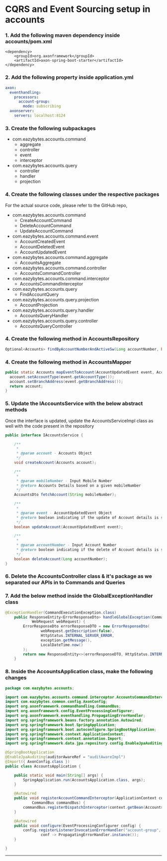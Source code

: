 # CQRS and Event Sourcing setup in accounts

### 1. Add the following maven dependency inside **accounts/pom.xml**

```
<dependency>
    <groupId>org.axonframework</groupId>
    <artifactId>axon-spring-boot-starter</artifactId>
</dependency>
```
### 2. Add the following property inside application.yml

```yaml
axon:
  eventhandling:
    processors:
      account-group:
        mode: subscribing
  axonserver:
    servers: localhost:8124
```
### 3. Create the following subpackages
  - com.eazybytes.accounts.command
    -   aggregate
    - controller
    - event
    - interceptor
- com.eazybytes.accounts.query
  - controller
  - handler
  - projection

### 4. Create the following classes under the respective packages
For the actual source code, please refer to the GitHub repo,
  - com.eazybytes.accounts.command
    - CreateAccountCommand
    - DeleteAccountCommand
    - UpdateAccountCommand
- com.eazybytes.accounts.command.event
  - AccountCreatedEvent
  - AccountDeletedEvent
  - AccountUpdatedEvent
- com.eazybytes.accounts.command.aggregate
  - AccountsAggregate
- com.eazybytes.accounts.command.controller
  - AccountsCommandController
- com.eazybytes.accounts.command.interceptor
  - AccountsCommandInterceptor
- com.eazybytes.accounts.query
  - FindAccountQuery
- com.eazybytes.accounts.query.projection
  - AccountProjection
- com.eazybytes.accounts.query.handler
  - AccountsQueryHandler
- com.eazybytes.accounts.query.controller
  - AccountsQueryController

### 4. Create the following method in AccountsRepository

```java
Optional<Accounts> findByAccountNumberAndActiveSw(Long accountNumber, boolean active);
```

### 4. Create the following method in AccountsMapper

```java
public static Accounts mapEventToAccount(AccountUpdatedEvent event, Accounts account) {
  account.setAccountType(event.getAccountType());
  account.setBranchAddress(event.getBranchAddress());
  return account;
}
```

### 5. Update the IAccountsService with the below abstract methods

Once the interface is updated, update the AccountsServiceImpl class as well with the code present in the repository

```java
public interface IAccountsService {

    /**
     *
     * @param account - Accounts Object
     */
    void createAccount(Accounts account);

    /**
     *
     * @param mobileNumber - Input Mobile Number
     * @return Accounts Details based on a given mobileNumber
     */
    AccountsDto fetchAccount(String mobileNumber);

    /**
     *
     * @param event - AccountUpdatedEvent Object
     * @return boolean indicating if the update of Account details is successful or not
     */
    boolean updateAccount(AccountUpdatedEvent event);

    /**
     *
     * @param accountNumber - Input Account Number
     * @return boolean indicating if the delete of Account details is successful or not
     */
    boolean deleteAccount(Long accountNumber);
}
```

### 6. Delete the AccountsController class & it's package as we separated our APIs in to Commands and Queries

### 7. Add the below method inside the GlobalExceptionHandler class

```java
@ExceptionHandler(CommandExecutionException.class)
    public ResponseEntity<ErrorResponseDto> handleGlobalException(CommandExecutionException exception,
            WebRequest webRequest) {
        ErrorResponseDto errorResponseDTO = new ErrorResponseDto(
                webRequest.getDescription(false),
                HttpStatus.INTERNAL_SERVER_ERROR,
                exception.getMessage(),
                LocalDateTime.now()
        );
        return new ResponseEntity<>(errorResponseDTO, HttpStatus.INTERNAL_SERVER_ERROR);
    }
```

### 8. Inside the AccountsApplication class, make the following changes

```java
package com.eazybytes.accounts;

import com.eazybytes.accounts.command.interceptor.AccountsCommandInterceptor;
import com.eazybytes.common.config.AxonConfig;
import org.axonframework.commandhandling.CommandBus;
import org.axonframework.config.EventProcessingConfigurer;
import org.axonframework.eventhandling.PropagatingErrorHandler;
import org.springframework.beans.factory.annotation.Autowired;
import org.springframework.boot.SpringApplication;
import org.springframework.boot.autoconfigure.SpringBootApplication;
import org.springframework.context.ApplicationContext;
import org.springframework.context.annotation.Import;
import org.springframework.data.jpa.repository.config.EnableJpaAuditing;

@SpringBootApplication
@EnableJpaAuditing(auditorAwareRef = "auditAwareImpl")
@Import({ AxonConfig.class })
public class AccountsApplication {

    public static void main(String[] args) {
        SpringApplication.run(AccountsApplication.class, args);
    }

    @Autowired
    public void registerAccountCommandInterceptor(ApplicationContext context,
            CommandBus commandBus) {
        commandBus.registerDispatchInterceptor(context.getBean(AccountsCommandInterceptor.class));
    }

    @Autowired
    public void configure(EventProcessingConfigurer config) {
        config.registerListenerInvocationErrorHandler("account-group",
                conf -> PropagatingErrorHandler.instance());
    }

}
```

---